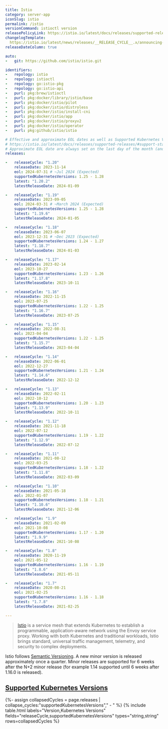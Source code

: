 ```yaml
---
title: Istio
category: server-app
iconSlug: istio
permalink: /istio
versionCommand: istioctl version
releasePolicyLink: https://istio.io/latest/docs/releases/supported-releases/#support-policy
changelogTemplate: 
  https://istio.io/latest/news/releases/__RELEASE_CYCLE__.x/announcing-{{'__LATEST__'|drop_zero_patch}}/
releaseDateColumn: true

auto:
-   git: https://github.com/istio/istio.git

identifiers:
-   repology: istio
-   repology: istioctl
-   repology: go:istio-pkg
-   repology: go:istio-api
-   purl: pkg:brew/istioctl
-   purl: pkg:docker/library/istio/base
-   purl: pkg:docker/istio/pilot
-   purl: pkg:docker/istio/distroless
-   purl: pkg:docker/istio/install-cni
-   purl: pkg:docker/istio/app
-   purl: pkg:docker/istio/proxyv2
-   purl: pkg:docker/istio/operator
-   purl: pkg:github/istio/istio

# Effective and approximate EOL dates as well as Supported Kubernetes Versions can be found on
# https://istio.io/latest/docs/releases/supported-releases/#support-status-of-istio-releases.
# Approximate EOL date are always set on the last day of the month (and updated when the exact date is known).
releases:

-   releaseCycle: "1.20"
    releaseDate: 2023-11-14
    eol: 2024-07-31 # ~Jul 2024 (Expected)
    supportedKubernetesVersions: 1.25 - 1.28
    latest: "1.20.2"
    latestReleaseDate: 2024-01-09

-   releaseCycle: "1.19"
    releaseDate: 2023-09-05
    eol: 2024-03-31 # ~March 2024 (Expected)
    supportedKubernetesVersions: 1.25 - 1.28
    latest: "1.19.6"
    latestReleaseDate: 2024-01-05

-   releaseCycle: "1.18"
    releaseDate: 2023-06-07
    eol: 2023-12-31 # ~Dec 2023 (Expected)
    supportedKubernetesVersions: 1.24 - 1.27
    latest: "1.18.7"
    latestReleaseDate: 2024-01-03

-   releaseCycle: "1.17"
    releaseDate: 2023-02-14
    eol: 2023-10-27
    supportedKubernetesVersions: 1.23 - 1.26
    latest: "1.17.8"
    latestReleaseDate: 2023-10-11

-   releaseCycle: "1.16"
    releaseDate: 2022-11-15
    eol: 2023-07-25
    supportedKubernetesVersions: 1.22 - 1.25
    latest: "1.16.7"
    latestReleaseDate: 2023-07-25

-   releaseCycle: "1.15"
    releaseDate: 2022-08-31
    eol: 2023-04-04
    supportedKubernetesVersions: 1.22 - 1.25
    latest: "1.15.7"
    latestReleaseDate: 2023-04-04

-   releaseCycle: "1.14"
    releaseDate: 2022-06-01
    eol: 2022-12-27
    supportedKubernetesVersions: 1.21 - 1.24
    latest: "1.14.6"
    latestReleaseDate: 2022-12-12

-   releaseCycle: "1.13"
    releaseDate: 2022-02-11
    eol: 2022-10-12
    supportedKubernetesVersions: 1.20 - 1.23
    latest: "1.13.9"
    latestReleaseDate: 2022-10-11

-   releaseCycle: "1.12"
    releaseDate: 2021-11-18
    eol: 2022-07-12
    supportedKubernetesVersions: 1.19 - 1.22
    latest: "1.12.9"
    latestReleaseDate: 2022-07-12

-   releaseCycle: "1.11"
    releaseDate: 2021-08-12
    eol: 2022-03-25
    supportedKubernetesVersions: 1.18 - 1.22
    latest: "1.11.8"
    latestReleaseDate: 2022-03-09

-   releaseCycle: "1.10"
    releaseDate: 2021-05-18
    eol: 2022-01-07
    supportedKubernetesVersions: 1.18 - 1.21
    latest: "1.10.6"
    latestReleaseDate: 2021-12-06

-   releaseCycle: "1.9"
    releaseDate: 2021-02-09
    eol: 2021-10-08
    supportedKubernetesVersions: 1.17 - 1.20
    latest: "1.9.9"
    latestReleaseDate: 2021-10-08

-   releaseCycle: "1.8"
    releaseDate: 2020-11-19
    eol: 2021-05-12
    supportedKubernetesVersions: 1.16 - 1.19
    latest: "1.8.6"
    latestReleaseDate: 2021-05-11

-   releaseCycle: "1.7"
    releaseDate: 2020-08-21
    eol: 2021-02-25
    supportedKubernetesVersions: 1.16 - 1.18
    latest: "1.7.8"
    latestReleaseDate: 2021-02-25

---
```


> [Istio](https://www.istio.io/) is a service mesh that extends Kubernetes to establish a
> programmable, application-aware network using the Envoy service proxy. Working with both
> Kubernetes and traditional workloads, Istio brings standard, universal traffic management,
> telemetry, and security to complex deployments.

Istio follows [Semantic Versioning](https://istio.io/latest/docs/releases/supported-releases/#naming-scheme).
A new minor version is released approximately once a quarter. Minor releases are supported for 6
weeks after the N+2 minor release (for example 1.14 supported until 6 weeks after 1.16.0 is
released).

## [Supported Kubernetes Versions](https://istio.io/latest/docs/releases/supported-releases/#support-status-of-istio-releases)

{%- assign collapsedCycles = page.releases | collapse_cycles:"supportedKubernetesVersions"," - " %}
{% include table.html
labels="Version,Kubernetes Versions"
fields="releaseCycle,supportedKubernetesVersions"
types="string,string"
rows=collapsedCycles %}
